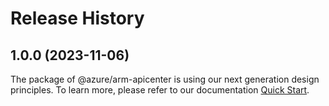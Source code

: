 # Release History
    
## 1.0.0 (2023-11-06)

The package of @azure/arm-apicenter is using our next generation design principles. To learn more, please refer to our documentation [Quick Start](https://aka.ms/js-track2-quickstart).
